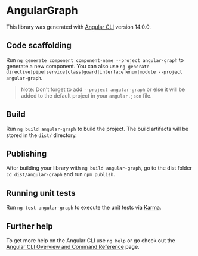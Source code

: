 # AngularGraph

This library was generated with [Angular CLI](https://github.com/angular/angular-cli) version 14.0.0.

## Code scaffolding

Run `ng generate component component-name --project angular-graph` to generate a new component. You can also use `ng generate directive|pipe|service|class|guard|interface|enum|module --project angular-graph`.
> Note: Don't forget to add `--project angular-graph` or else it will be added to the default project in your `angular.json` file. 

## Build

Run `ng build angular-graph` to build the project. The build artifacts will be stored in the `dist/` directory.

## Publishing

After building your library with `ng build angular-graph`, go to the dist folder `cd dist/angular-graph` and run `npm publish`.

## Running unit tests

Run `ng test angular-graph` to execute the unit tests via [Karma](https://karma-runner.github.io).

## Further help

To get more help on the Angular CLI use `ng help` or go check out the [Angular CLI Overview and Command Reference](https://angular.io/cli) page.

